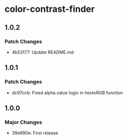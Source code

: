 # color-contrast-finder

## 1.0.2

### Patch Changes

- 4b53177: Update README.md

## 1.0.1

### Patch Changes

- dc97ccb: Fixed alpha value logic in hextoRGB function

## 1.0.0

### Major Changes

- 39e890e: First release
